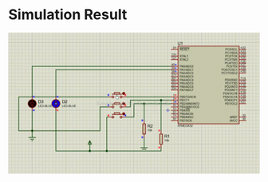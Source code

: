 # Simulation Result
![Alt Text](https://github.com/Ahmed-Mohammed-Hussanein/NTI_R7/blob/master/Examples/Push%20Button%20and%20Led/Simulation.gif)
